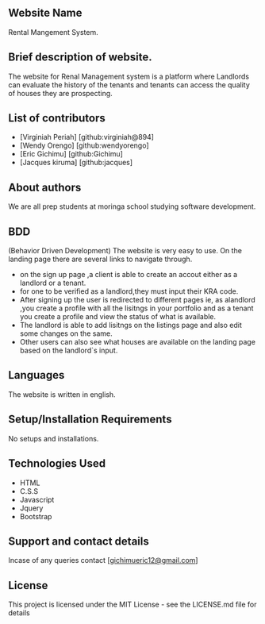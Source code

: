 ## Website Name
 Rental Mangement System.

## Brief description of website.
The website for Renal Management system is a platform where Landlords can evaluate the history of the tenants and tenants can access the quality of houses they are prospecting.

## List of contributors
- [Virginiah Periah] [github:virginiah@894]
- [Wendy Orengo] [github:wendyorengo]
- [Eric Gichimu] [github:Gichimu]
- [Jacques kiruma] [github:jacques]

## About authors
We are all prep students at moringa school studying software development.

## BDD
(Behavior Driven Development)
The website is very easy to use. On the landing page there are several links to navigate through.
* on the sign up page ,a client is able to create an accout either as a landlord or a tenant.
* for one to be verified as a landlord,they must input their KRA code.
* After signing up the user is redirected to different pages ie, as alandlord ,you create a profile with all the lisitngs in your portfolio and as a tenant you create a profile and view the status of what is available.
* The landlord is able to add lisitngs on the listings page and also edit some changes on the same.
* Other users can also see what houses are  available on the landing page based on the landlord`s input.

 
## Languages
The website is written in english.
## Setup/Installation Requirements
No setups and installations.
## Technologies Used
* HTML
* C.S.S
* Javascript
* Jquery
* Bootstrap

## Support and contact details
 Incase of any queries contact [gichimueric12@gmail.com]
 
 ## License
This project is licensed under the MIT License - see the LICENSE.md file for details
